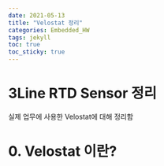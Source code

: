 ```yaml
---
date: 2021-05-13
title: "Velostat 정리"
categories: Embedded_HW
tags: jekyll
toc: true  
toc_sticky: true 
---
```


3Line RTD Sensor 정리
=============

실제 업무에 사용한 Velostat에 대해 정리함    

# 0. Velostat 이란?
